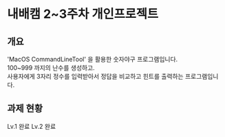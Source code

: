 # 내배캠 2~3주차 개인프로젝트

## 개요
'MacOS CommandLineTool' 을 활용한 숫자야구 프로그램입니다.     
100~999 까지의 난수를 생성하고.    
사용자에게 3자리 정수를 입력받아서 정답을 비교하고 힌트를 출력하는 프로그램입니다.

## 과제 현황
Lv.1 완료 
Lv.2 완료
